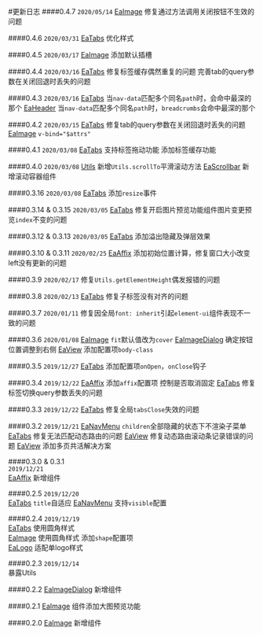 #更新日志
####0.4.7
`2020/05/14`
[EaImage](#/image) 修复通过方法调用关闭按钮不生效的问题

####0.4.6
`2020/03/31`
[EaTabs](#/tabs) 优化样式

####0.4.5
`2020/03/17`
[EaImage](#/image) 添加默认插槽

####0.4.4
`2020/03/16`
[EaTabs](#/tabs) 
修复标签缓存偶然重复的问题
完善tab的query参数在关闭回退时丢失的问题

####0.4.3
`2020/03/16`
[EaTabs](#/tabs) 当`nav-data`匹配多个同名`path`时，会命中最深的那个
[EaHeader](#/header) 当`nav-data`匹配多个同名`path`时，`breadcrumbs`会命中最深的那个

####0.4.2
`2020/03/15`
[EaTabs](#/tabs) 修复tab的query参数在关闭回退时丢失的问题
[EaImage](#/image) `v-bind="$attrs"`

####0.4.1
`2020/03/08`
[EaTabs](#/tabs) 
支持标签拖动功能
添加标签缓存功能

####0.4.0
`2020/03/08`
[Utils](#/utils) 新增`Utils.scrollTo`平滑滚动方法
[EaScrollbar](#/scrollbar) 新增滚动容器组件

####0.3.16
`2020/03/08`
[EaTabs](#/tabs) 添加`resize`事件

####0.3.14 & 0.3.15
`2020/03/05`
[EaTabs](#/image) 修复开启图片预览功能组件图片变更预览`index`不变的问题

####0.3.12 & 0.3.13
`2020/03/05`
[EaTabs](#/tabs) 添加溢出隐藏及弹层效果

####0.3.10 & 0.3.11
`2020/02/25`
[EaAffix](#/affix) 添加初始位置计算，修复窗口大小改变left没有更新的问题

####0.3.9
`2020/02/17`
修复`Utils.getElementHeight`偶发报错的问题

####0.3.8
`2020/02/13`
[EaTabs](#/tabs) 修复子标签没有对齐的问题

####0.3.7
`2020/01/11`
修复因全局`font: inherit`引起`element-ui`组件表现不一致的问题

####0.3.6
`2020/01/08`
[EaImage](#/image) `fit`默认值改为`cover`
[EaImageDialog](#/image-dialog) 确定按钮位置调整到右侧
[EaView](#/view) 添加配置项`body-class`

####0.3.5
`2019/12/27`
[EaTabs](#/tabs) 添加配置项`onOpen`，`onClose`钩子

####0.3.4
`2019/12/22`
[EaAffix](#/affix) 添加`affix`配置项 控制是否取消固定
[EaTabs](#/tabs) 修复标签切换query参数丢失的问题

####0.3.3
`2019/12/22`
[EaTabs](#/tabs) 修复全局`tabsClose`失效的问题

####0.3.2
`2019/12/21`
[EaNavMenu](#/nav-menu) `children`全部隐藏的状态下不渲染子菜单
[EaTabs](#/tabs) 修复无法匹配动态路由的问题
[EaView](#/view) 修复动态路由滚动条记录错误的问题
[EaView](#/view) 添加多页共活解决方案

####0.3.0 & 0.3.1  
`2019/12/21`   
[EaAffix](#/affix) 新增组件

####0.2.5 
`2019/12/20`  
[EaTabs](#/tabs) `title`自适应 
[EaNavMenu](#/nav-menu) 支持`visible`配置

####0.2.4 
`2019/12/19`  
[EaTabs](#/tabs) 使用圆角样式  
[EaImage](#/image) 使用圆角样式 添加`shape`配置项  
[EaLogo](#/logo) 适配单logo样式  

####0.2.3 
`2019/12/14`  
暴露Utils

####0.2.2
[EaImageDialog](#/image-dialog) 新增组件

####0.2.1
[EaImage](#/image) 组件添加大图预览功能

####0.2.0
[EaImage](#/image) 新增组件